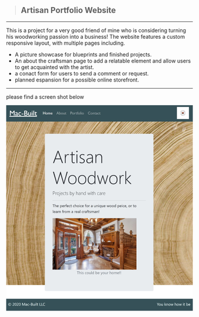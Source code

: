 >## Artisan Portfolio Website
---
This is a project for a very good friend of mine who is considering turning his woodworking passion into a business! The website features a custom responsive layout, with multiple pages including.
- A picture showcase for blueprints and finished projects.
- An about the craftsman page to add a relatable element and allow users to get acquainted with the artist.
- a conact form for users to send a comment or request.
- planned espansion for a possible online storefront.
---
please find a screen shot below

![Mac-built Homepage](images/homepagescrn.jpeg)